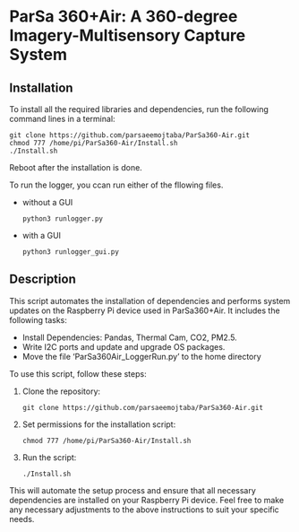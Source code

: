 # ParSa 360+Air: A 360-degree Imagery-Multisensory Capture System

## Installation

To install all the required libraries and dependencies, run the following command lines in a terminal:

   ```
   git clone https://github.com/parsaeemojtaba/ParSa360-Air.git
   chmod 777 /home/pi/ParSa360-Air/Install.sh
   ./Install.sh
   ```
Reboot after the installation is done.

To run the logger, you ccan run either of the fllowing files. 
- without a GUI
   ```
   python3 runlogger.py
   ```
- with a GUI
   ```
   python3 runlogger_gui.py
   ```

## Description

This script automates the installation of dependencies and performs system updates on the Raspberry Pi device used in ParSa360+Air. It includes the following tasks:

- Install Dependencies: Pandas, Thermal Cam, CO2, PM2.5.
- Write I2C ports and update and upgrade OS packages.
- Move the file ‘ParSa360Air_LoggerRun.py’ to the home directory

To use this script, follow these steps:

1. Clone the repository:

   ```
   git clone https://github.com/parsaeemojtaba/ParSa360-Air.git
2. Set permissions for the installation script:

   ```
   chmod 777 /home/pi/ParSa360-Air/Install.sh
3. Run the script:
   ```
   ./Install.sh
This will automate the setup process and ensure that all necessary dependencies are installed on your Raspberry Pi device.
Feel free to make any necessary adjustments to the above instructions to suit your specific needs.
